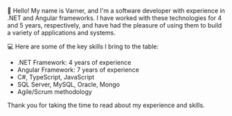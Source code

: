 👋 Hello! My name is Varner, and I'm a software developer with experience in .NET and Angular frameworks. I have worked with these technologies for 4 and 5 years, respectively, and have had the pleasure of using them to build a variety of applications and systems.
 
💻 Here are some of the key skills I bring to the table:

- .NET Framework: 4 years of experience
- Angular Framework: 7 years of experience
- C#, TypeScript, JavaScript
- SQL Server, MySQL, Oracle, Mongo
- Agile/Scrum methodology

Thank you for taking the time to read about my experience and skills.

<!---
varner14/varner14 is a ✨ special ✨ repository because its `README.md` (this file) appears on your GitHub profile.
You can click the Preview link to take a look at your changes.
--->
